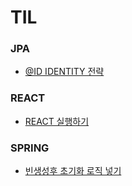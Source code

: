 # TIL

### JPA
- [@ID IDENTITY 전략](https://github.com/soyeon207/TIL/blob/main/JPA/%40ID-IDENTITY%20%EC%A0%84%EB%9E%B5.md)

### REACT
- [REACT 실행하기](https://github.com/soyeon207/TIL/blob/main/REACT/REACT-%EC%8B%A4%ED%96%89%ED%95%98%EA%B8%B0.md)

### SPRING
- [빈생성후 초기화 로직 넣기](https://github.com/soyeon207/TIL/blob/main/SPRING/%EB%B9%88%EC%83%9D%EC%84%B1%ED%9B%84-%EC%B4%88%EA%B8%B0%ED%99%94-%EB%A1%9C%EC%A7%81-%EB%84%A3%EA%B8%B0.md)
